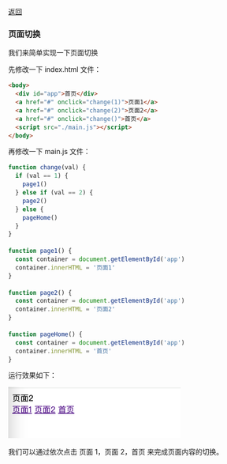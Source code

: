 [返回](/README.md)

### 页面切换

我们来简单实现一下页面切换

先修改一下 index.html 文件：

```html
<body>
  <div id="app">首页</div>
  <a href="#" onclick="change(1)">页面1</a>
  <a href="#" onclick="change(2)">页面2</a>
  <a href="#" onclick="change()">首页</a>
  <script src="./main.js"></script>
</body>
```

再修改一下 main.js 文件：

```js
function change(val) {
  if (val == 1) {
    page1()
  } else if (val == 2) {
    page2()
  } else {
    pageHome()
  }
}

function page1() {
  const container = document.getElementById('app')
  container.innerHTML = '页面1'
}

function page2() {
  const container = document.getElementById('app')
  container.innerHTML = '页面2'
}

function pageHome() {
  const container = document.getElementById('app')
  container.innerHTML = '首页'
}
```

运行效果如下：

<img src="../images/ch01/img002.png" width="350px">

我们可以通过依次点击 页面 1，页面 2，首页 来完成页面内容的切换。
